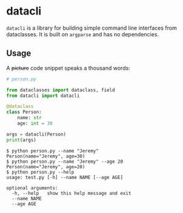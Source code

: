 # datacli

`datacli` is a library for building simple command line interfaces from
dataclasses. It is built on `argparse` and has no dependencies.

## Usage

A ~~picture~~ code snippet speaks a thousand words:

```python
# person.py

from dataclasses import dataclass, field
from datacli import datacli

@dataclass
class Person:
    name: str
    age: int = 30

args = datacli(Person)
print(args)
```

```shell
$ python person.py --name "Jeremy"
Person(name="Jeremy", age=30)
$ python person.py --name "Jeremy" --age 20
Person(name="Jeremy", age=20)
$ python person.py --help
usage: test.py [-h] --name NAME [--age AGE]

optional arguments:
  -h, --help   show this help message and exit
  --name NAME
  --age AGE
```
